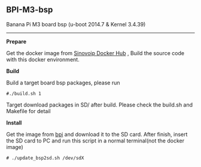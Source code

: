 ## **BPI-M3-bsp**
Banana Pi M3 board bsp (u-boot 2014.7 & Kernel 3.4.39)


----------
**Prepare**

Get the docker image from [Sinovoip Docker Hub](https://hub.docker.com/r/sinovoip/bpi-build/) , Build the source code with this docker environment.

 **Build**

Build a target board bsp packages, please run

`#./build.sh 1`

Target download packages in SD/ after build. Please check the build.sh and Makefile for detail

**Install**

Get the image from [bpi](http://wiki.banana-pi.org/Banana_Pi_BPI-M3#Image_Release) and download it to the SD card. After finish, insert the SD card to PC and run this script in a normal terminal(not the docker image)

    # ./update_bsp2sd.sh /dev/sdX
